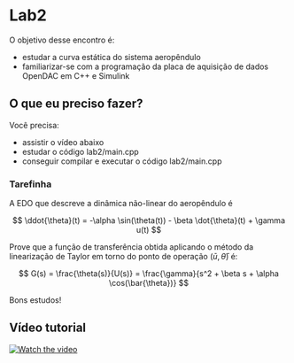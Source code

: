 # Lab2

O objetivo desse encontro é:

- estudar a curva estática do sistema aeropêndulo
- familiarizar-se com a programação da placa de aquisição de dados OpenDAC em C++ e Simulink

## O que eu preciso fazer?

Você precisa:

- assistir o vídeo abaixo
- estudar o código lab2/main.cpp
- conseguir compilar e executar o código lab2/main.cpp

### Tarefinha

A EDO que descreve a dinâmica não-linear do aeropêndulo é 

$$ \ddot{\theta}(t) = -\alpha \sin(\theta(t)) - \beta \dot{\theta}(t) + \gamma u(t) $$

Prove que a função de transferência obtida aplicando o método da linearização de Taylor em torno do ponto de operação $(\bar{u}, \bar{\theta})$ é:

$$ G(s) = \frac{\theta(s)}{U(s)} = \frac{\gamma}{s^2 + \beta s + \alpha \cos(\bar{\theta})} $$

Bons estudos!

## Vídeo tutorial

[![Watch the video](https://img.freepik.com/vetores-premium/pagina-de-perfil-do-player-de-video-do-youtube-canal-do-blogger-modelo-de-interface-do-usuario-ux-do-site_73903-324.jpg)](https://youtu.be/1c_JSkU_FI8)

